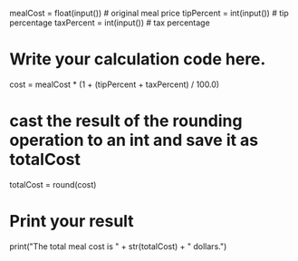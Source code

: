
mealCost = float(input())  # original meal price
tipPercent = int(input())  # tip percentage
taxPercent = int(input())  # tax percentage

# Write your calculation code here.
cost = mealCost * (1 + (tipPercent + taxPercent) / 100.0)

# cast the result of the rounding operation to an int and save it as totalCost
totalCost = round(cost)

# Print your result
print("The total meal cost is " + str(totalCost) + " dollars.")
